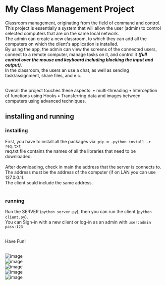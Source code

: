 # My Class Management Project
Classroom management, originating from the field of command and control. This project is essentially a system that will allow the user (admin) to control selected computers that are on the same local network.</br>
The admin can create a new classroom, to which they can add all the computers on which the client's application is installed.</br>
By using the app, the admin can view the screens of the connected users, connect to a remote computer, manage tasks on it, and control it ***(full control over the mouse and keyboard including blocking the input and output).***</br>
In the classroom, the users an use a chat, as well as sending task/assignment, share files, and e.c.</br>
</br>

Overall the project touches these aspects:
• multi-threading
• Interception of functions using Hooks
• Transferring data and images between computers using advanced techniques.

## installing and running
### installing
First, you have to install all the packages via: 
```pip m –python install –r req.txt```</br>
req.txt file contains the names of all the libraries that need to be downloaded.</br>
</br>
After downloading, check in main the address that the server is connects to. The address must be the address of the computer (if on LAN you can use 127.0.0.1).</br>
The client sould include the same address.</br>
</br>
### running
Run the SERVER (```python server.py```), then you can run the client (```python client.py```).</br>
You can Sign-in with a new client or log-in as an admin with ```user:admin pass:123```</br>
</br>

Have Fun!</br>
</br>

![image](https://github.com/MikeShlapakov/class_management/assets/76660778/46c30db6-242f-4f6d-b70f-9a8883fe35df)</br>
![image](https://github.com/MikeShlapakov/class_management/assets/76660778/f537f87c-e332-4cca-94bf-8ee00febafe1)</br>
![image](https://github.com/MikeShlapakov/class_management/assets/76660778/8f9a9dbe-23f4-48a1-b8ed-72ad65a54d34)</br>
![image](https://github.com/MikeShlapakov/class_management/assets/76660778/9a0be862-9b2c-4741-85e0-c3d873400ea7)</br>
![image](https://github.com/MikeShlapakov/class_management/assets/76660778/c145746a-9439-4af7-89bf-78a69aa622c9)</br>

